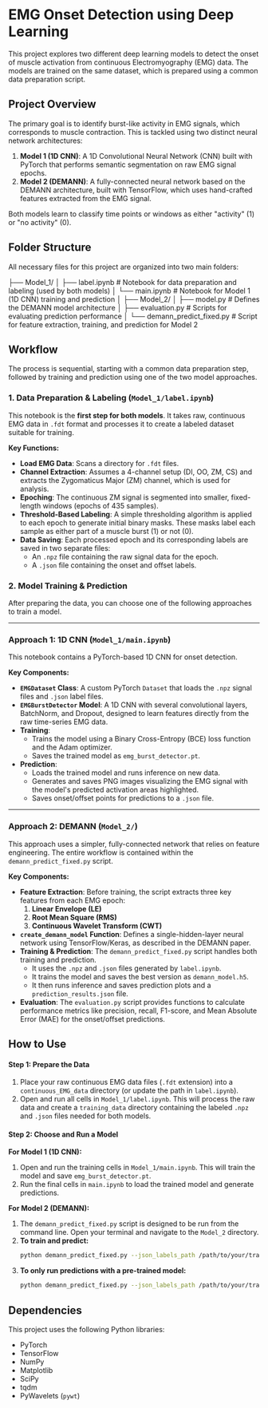 # EMG Onset Detection using Deep Learning

This project explores two different deep learning models to detect the onset of muscle activation from continuous Electromyography (EMG) data. The models are trained on the same dataset, which is prepared using a common data preparation script.

## Project Overview

The primary goal is to identify burst-like activity in EMG signals, which corresponds to muscle contraction. This is tackled using two distinct neural network architectures:

1.  **Model 1 (1D CNN)**: A 1D Convolutional Neural Network (CNN) built with PyTorch that performs semantic segmentation on raw EMG signal epochs.
2.  **Model 2 (DEMANN)**: A fully-connected neural network based on the DEMANN architecture, built with TensorFlow, which uses hand-crafted features extracted from the EMG signal.

Both models learn to classify time points or windows as either "activity" (1) or "no activity" (0).

## Folder Structure

All necessary files for this project are organized into two main folders:


├── Model_1/
│   ├── label.ipynb               # Notebook for data preparation and labeling (used by both models)
│   └── main.ipynb                # Notebook for Model 1 (1D CNN) training and prediction
│
├── Model_2/
│   ├── model.py                  # Defines the DEMANN model architecture
│   ├── evaluation.py            # Scripts for evaluating prediction performance
│   └── demann_predict_fixed.py  # Script for feature extraction, training, and prediction for Model 2



## Workflow

The process is sequential, starting with a common data preparation step, followed by training and prediction using one of the two model approaches.

### 1. Data Preparation & Labeling (`Model_1/label.ipynb`)

This notebook is the **first step for both models**. It takes raw, continuous EMG data in `.fdt` format and processes it to create a labeled dataset suitable for training.

**Key Functions:**

* **Load EMG Data**: Scans a directory for `.fdt` files.
* **Channel Extraction**: Assumes a 4-channel setup (DI, OO, ZM, CS) and extracts the Zygomaticus Major (ZM) channel, which is used for analysis.
* **Epoching**: The continuous ZM signal is segmented into smaller, fixed-length windows (epochs of 435 samples).
* **Threshold-Based Labeling**: A simple thresholding algorithm is applied to each epoch to generate initial binary masks. These masks label each sample as either part of a muscle burst (1) or not (0).
* **Data Saving**: Each processed epoch and its corresponding labels are saved in two separate files:
    * An `.npz` file containing the raw signal data for the epoch.
    * A `.json` file containing the onset and offset labels.

### 2. Model Training & Prediction

After preparing the data, you can choose one of the following approaches to train a model.

---

### Approach 1: 1D CNN (`Model_1/main.ipynb`)

This notebook contains a PyTorch-based 1D CNN for onset detection.

**Key Components:**

* **`EMGDataset` Class**: A custom PyTorch `Dataset` that loads the `.npz` signal files and `.json` label files.
* **`EMGBurstDetector` Model**: A 1D CNN with several convolutional layers, BatchNorm, and Dropout, designed to learn features directly from the raw time-series EMG data.
* **Training**:
    * Trains the model using a Binary Cross-Entropy (BCE) loss function and the Adam optimizer.
    * Saves the trained model as `emg_burst_detector.pt`.
* **Prediction**:
    * Loads the trained model and runs inference on new data.
    * Generates and saves PNG images visualizing the EMG signal with the model's predicted activation areas highlighted.
    * Saves onset/offset points for predictions to a `.json` file.

---

### Approach 2: DEMANN (`Model_2/`)

This approach uses a simpler, fully-connected network that relies on feature engineering. The entire workflow is contained within the `demann_predict_fixed.py` script.

**Key Components:**

* **Feature Extraction**: Before training, the script extracts three key features from each EMG epoch:
    1.  **Linear Envelope (LE)**
    2.  **Root Mean Square (RMS)**
    3.  **Continuous Wavelet Transform (CWT)**
* **`create_demann_model` Function**: Defines a single-hidden-layer neural network using TensorFlow/Keras, as described in the DEMANN paper.
* **Training & Prediction**: The `demann_predict_fixed.py` script handles both training and prediction.
    * It uses the `.npz` and `.json` files generated by `label.ipynb`.
    * It trains the model and saves the best version as `demann_model.h5`.
    * It then runs inference and saves prediction plots and a `prediction_results.json` file.
* **Evaluation**: The `evaluation.py` script provides functions to calculate performance metrics like precision, recall, F1-score, and Mean Absolute Error (MAE) for the onset/offset predictions.

## How to Use

#### Step 1: Prepare the Data

1.  Place your raw continuous EMG data files (`.fdt` extension) into a `continuous_EMG_data` directory (or update the path in `label.ipynb`).
2.  Open and run all cells in `Model_1/label.ipynb`. This will process the raw data and create a `training_data` directory containing the labeled `.npz` and `.json` files needed for both models.

#### Step 2: Choose and Run a Model

**For Model 1 (1D CNN):**

1.  Open and run the training cells in `Model_1/main.ipynb`. This will train the model and save `emg_burst_detector.pt`.
2.  Run the final cells in `main.ipynb` to load the trained model and generate predictions.

**For Model 2 (DEMANN):**

1.  The `demann_predict_fixed.py` script is designed to be run from the command line. Open your terminal and navigate to the `Model_2` directory.
2.  **To train and predict:**
    ```bash
    python demann_predict_fixed.py --json_labels_path /path/to/your/training_data/all_burst_labels.json --output_dir demann_results --mode both
    ```
3.  **To only run predictions with a pre-trained model:**
    ```bash
    python demann_predict_fixed.py --json_labels_path /path/to/your/training_data/all_burst_labels.json --output_dir prediction_run --mode predict --model_path /path/to/your/demann_model.h5
    ```

## Dependencies

This project uses the following Python libraries:

* PyTorch
* TensorFlow
* NumPy
* Matplotlib
* SciPy
* tqdm
* PyWavelets (`pywt`)

